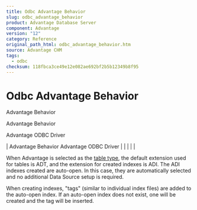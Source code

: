 ```yaml
---
title: Odbc Advantage Behavior
slug: odbc_advantage_behavior
product: Advantage Database Server
component: Advantage
version: "12"
category: Reference
original_path_html: odbc_advantage_behavior.htm
source: Advantage CHM
tags:
  - odbc
checksum: 118fbca3ce49e12e082ae692bf2b5b12349b8f95
---
```


# Odbc Advantage Behavior

Advantage Behavior

Advantage Behavior

Advantage ODBC Driver

| Advantage Behavior  Advantage ODBC Driver |  |  |  |  |

When Advantage is selected as the [table type](odbc_table_type.md), the default extension used for tables is ADT, and the extension for created indexes is ADI. The ADI indexes created are auto-open. In this case, they are automatically selected and no additional Data Source setup is required.

When creating indexes, "tags" (similar to individual index files) are added to the auto-open index. If an auto-open index does not exist, one will be created and the tag will be inserted.
